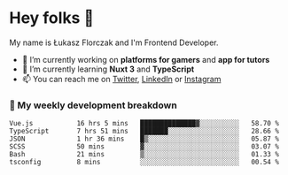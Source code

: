 # Hey folks 👋

My name is Łukasz Florczak and I'm Frontend Developer. 

- 🔭 I’m currently working on **platforms for gamers** and **app for tutors**
- 🌱 I’m currently learning **Nuxt 3** and **TypeScript**
- 📫 You can reach me on [Twitter](https://twitter.com/lukaszflorczak), [LinkedIn](https://pl.linkedin.com/in/lukasz-florczak) or [Instagram](https://instagram.com/lukaszflorczak)


### 🧮 My weekly development breakdown

<!--START_SECTION:waka-->

```text
Vue.js           16 hrs 5 mins   ██████████████▓░░░░░░░░░░   58.70 %
TypeScript       7 hrs 51 mins   ███████░░░░░░░░░░░░░░░░░░   28.66 %
JSON             1 hr 36 mins    █▒░░░░░░░░░░░░░░░░░░░░░░░   05.87 %
SCSS             50 mins         ▓░░░░░░░░░░░░░░░░░░░░░░░░   03.07 %
Bash             21 mins         ▒░░░░░░░░░░░░░░░░░░░░░░░░   01.33 %
tsconfig         8 mins          ░░░░░░░░░░░░░░░░░░░░░░░░░   00.54 %
```

<!--END_SECTION:waka-->

<!--
**lukaszflorczak/lukaszflorczak** is a ✨ _special_ ✨ repository because its `README.md` (this file) appears on your GitHub profile.

Here are some ideas to get you started:

- 🔭 I’m currently working on ...
- 🌱 I’m currently learning ...
- 👯 I’m looking to collaborate on ...
- 🤔 I’m looking for help with ...
- 💬 Ask me about ...
- 📫 How to reach me: ...
- 😄 Pronouns: ...
- ⚡ Fun fact: ...
-->
